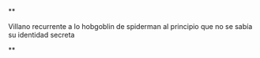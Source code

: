 **

Villano recurrente a lo hobgoblin de spiderman al principio que no se sabía su identidad secreta

**